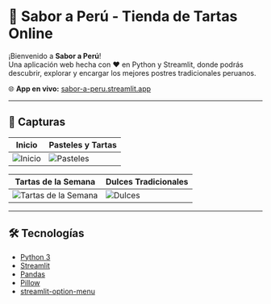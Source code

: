 # 🍰 Sabor a Perú - Tienda de Tartas Online

¡Bienvenido a **Sabor a Perú**!  
Una aplicación web hecha con ❤️ en Python y Streamlit, donde podrás descubrir, explorar y encargar los mejores postres tradicionales peruanos.

🌐 **App en vivo:** [sabor-a-peru.streamlit.app](https://sabor-a-peru.streamlit.app/)

---

## 📸 Capturas

| Inicio                                | Pasteles y Tartas                       |
|---------------------------------------|----------------------------------------|
| ![Inicio](https://user-images.githubusercontent.com/PLACEHOLDER1.png) | ![Pasteles](https://user-images.githubusercontent.com/PLACEHOLDER2.png) |

| Tartas de la Semana                   | Dulces Tradicionales                   |
|---------------------------------------|----------------------------------------|
| ![Tartas de la Semana](https://user-images.githubusercontent.com/PLACEHOLDER3.png) | ![Dulces](https://user-images.githubusercontent.com/PLACEHOLDER4.png) |


---

## 🛠️ Tecnologías

- [Python 3](https://www.python.org/)  
- [Streamlit](https://streamlit.io/)  
- [Pandas](https://pandas.pydata.org/)  
- [Pillow](https://python-pillow.org/)  
- [streamlit-option-menu](https://github.com/victoryhb/streamlit-option-menu)

